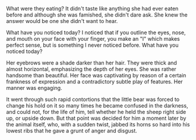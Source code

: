 What were they eating? It didn't taste like anything she had ever eaten before and although she was famished, she didn't dare ask. She knew the answer would be one she didn't want to hear.

What have you noticed today? I noticed that if you outline the eyes, nose, and mouth on your face with your finger, you make an "I" which makes perfect sense, but is something I never noticed before. What have you noticed today?

Her eyebrows were a shade darker than her hair. They were thick and almost horizontal, emphasizing the depth of her eyes. She was rather handsome than beautiful. Her face was captivating by reason of a certain frankness of expression and a contradictory subtle play of features. Her manner was engaging.

It went through such rapid contortions that the little bear was forced to change his hold on it so many times he became confused in the darkness, and could not, for the life of him, tell whether he held the sheep right side up, or upside down. But that point was decided for him a moment later by the animal itself, who, with a sudden twist, jabbed its horns so hard into his lowest ribs that he gave a grunt of anger and disgust.
